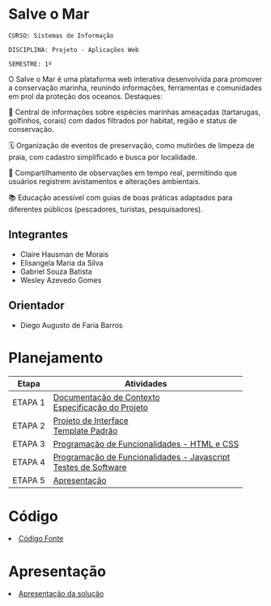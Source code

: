 # Salve o Mar

`CURSO: Sistemas de Informação`

`DISCIPLINA: Projeto - Aplicações Web`

`SEMESTRE: 1º`

O Salve o Mar é uma plataforma web interativa desenvolvida para promover a conservação marinha, reunindo informações, ferramentas e comunidades em prol da proteção dos oceanos.
Destaques:

🌊 Central de informações sobre espécies marinhas ameaçadas (tartarugas, golfinhos, corais) com dados filtrados por habitat, região e status de conservação.

🗓️ Organização de eventos de preservação, como mutirões de limpeza de praia, com cadastro simplificado e busca por localidade.

🔬 Compartilhamento de observações em tempo real, permitindo que usuários registrem avistamentos e alterações ambientais.

📚 Educação acessível com guias de boas práticas adaptados para diferentes públicos (pescadores, turistas, pesquisadores).


## Integrantes

* Claire Hausman de Morais
* Elisangela Maria da Silva
* Gabriel Souza Batista
* Wesley Azevedo Gomes


## Orientador

* Diego Augusto de Faria Barros

# Planejamento

| Etapa         | Atividades |
|  :----:   | ----------- |
| ETAPA 1         |[Documentação de Contexto](docs/context.md) <br> [Especificação do Projeto](docs/especification.md) |
| ETAPA 2         |[Projeto de Interface](docs/interface.md) <br> [Template Padrão](docs/template.md) |
| ETAPA 3         |[Programação de Funcionalidades - HTML e CSS](docs/development.md) |
| ETAPA 4        |[Programação de Funcionalidades - Javascript](docs/development.md) <br> [Testes de Software ](docs/tests.md) |
| ETAPA 5         | [Apresentação](presentation/README.md) |

# Código

<li><a href="src/README.md"> Código Fonte</a></li>

# Apresentação

<li><a href="presentation/README.md"> Apresentação da solução</a></li>
